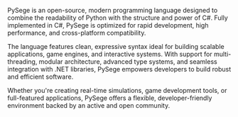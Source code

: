 PySege is an open-source, modern programming language designed to combine the readability of Python with the structure and power of C#. Fully implemented in C#, PySege is optimized for rapid development, high performance, and cross-platform compatibility.

The language features clean, expressive syntax ideal for building scalable applications, game engines, and interactive systems. With support for multi-threading, modular architecture, advanced type systems, and seamless integration with .NET libraries, PySege empowers developers to build robust and efficient software.

Whether you're creating real-time simulations, game development tools, or full-featured applications, PySege offers a flexible, developer-friendly environment backed by an active and open community.
